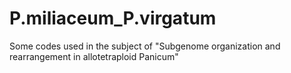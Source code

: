 # P.miliaceum_P.virgatum
Some codes used in the subject of "Subgenome organization and rearrangement in allotetraploid Panicum"
